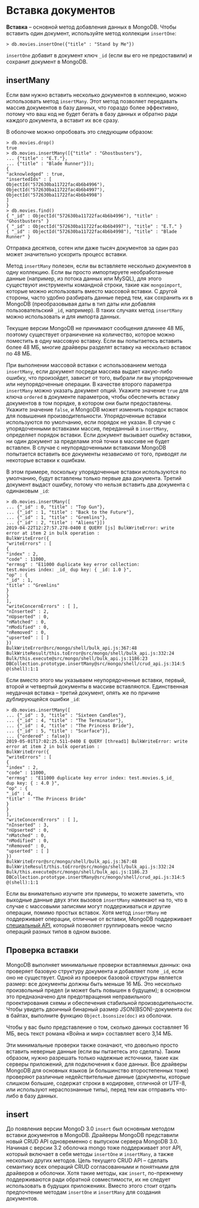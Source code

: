 # Вставка документов

**Вставка** – основной метод добавления данных в MongoDB. Чтобы вставить
один документ, используйте метод коллекции `insertOne`:

```
> db.movies.insertOne({"title" : "Stand by Me"})
```

`insertOne` добавит в документ ключ `_id` (если вы его не предоставили) и
сохранит документ в MongoDB.

## insertMany

Если вам нужно вставить несколько документов в коллекцию, можно использовать метод `insertMany`. Этот метод позволяет передавать массив документов в базу данных, что гораздо более эффективно, потому что ваш код не будет бегать в базу данных и обратно ради каждого документа, а вставит их все сразу.

В оболочке можно опробовать это следующим образом:

```
> db.movies.drop()
true
> db.movies.insertMany([{"title" : "Ghostbusters"},
... {"title" : "E.T."},
... {"title" : "Blade Runner"}]);
{
"acknowledged" : true,
"insertedIds" : [
ObjectId("572630ba11722fac4b6b4996"),
ObjectId("572630ba11722fac4b6b4997"),
ObjectId("572630ba11722fac4b6b4998")
]
}
> db.movies.find()
{ "_id" : ObjectId("572630ba11722fac4b6b4996"), "title" : "Ghostbusters" }
{ "_id" : ObjectId("572630ba11722fac4b6b4997"), "title" : "E.T." }
{ "_id" : ObjectId("572630ba11722fac4b6b4998"), "title" : "Blade Runner" }
```

Отправка десятков, сотен или даже тысяч документов за один раз может значительно ускорить процесс вставки.

Метод `insertMany` полезен, если вы вставляете несколько документов в одну коллекцию. Если вы просто импортируете необработанные данные (например, из потока данных или MySQL), для этого существуют инструменты командной строки, такие как `mongoimport`, которые можно использовать вместо массовой вставки. С другой стороны, часто удобно разбирать данные перед тем, как сохранить их в MongoDB (преобразовывая даты в тип даты или добавляя пользовательский `_id`, например). В таких случаях метод `insertMany` можно использовать и для импорта данных.

Текущие версии MongoDB не принимают сообщения длиннее 48 МБ, поэтому существует ограничение на количество, которое можно поместить в одну массовую вставку. Если вы попытаетесь вставить более 48 МБ, многие драйверы разделят вставку на несколько вставок по 48 МБ.

При выполнении массовой вставки с использованием метода `insertMany`, если документ посреди массива выдает какую-либо ошибку, что произойдет, зависит от того, выбрали ли вы упорядоченные или неупорядоченные операции. В качестве второго параметра `insertMany` можно указать документ опций. Укажите значение `true` для ключа `ordered` в документе параметров, чтобы обеспечить вставку документов в том порядке, в котором они были предоставлены. Укажите значение `false`, и MongoDB может изменить порядок вставок для повышения производительности. Упорядоченные вставки используются по умолчанию, если порядок не указан. В случае с упорядоченными вставками массив, переданный в `insertMany`, определяет порядок вставки. Если документ вызывает ошибку вставки, ни один документ за пределами этой точки в массиве не будет вставлен. В случае с неупорядоченными вставками MongoDB попытается вставить все документы независимо от того, приводят ли некоторые вставки к ошибкам.

В этом примере, поскольку упорядоченные вставки используются по умолчанию, будут вставлены только первые два документа. Третий документ выдаст ошибку, потому что нельзя вставить два документа с одинаковым `_id`:

```
> db.movies.insertMany([
... {"_id" : 0, "title" : "Top Gun"},
... {"_id" : 1, "title" : "Back to the Future"},
... {"_id" : 1, "title" : "Gremlins"},
... {"_id" : 2, "title" : "Aliens"}])
2019-04-22T12:27:57.278-0400 E QUERY [js] BulkWriteError: write
error at item 2 in bulk operation :
BulkWriteError({
"writeErrors" : [
{
"index" : 2,
"code" : 11000,
"errmsg" : "E11000 duplicate key error collection:
test.movies index: _id_ dup key: { _id: 1.0 }",
"op" : {
"_id" : 1,
"title" : "Gremlins"
}
}
],
"writeConcernErrors" : [ ],
"nInserted" : 2,
"nUpserted" : 0,
"nMatched" : 0,
"nModified" : 0,
"nRemoved" : 0,
"upserted" : [ ]
})
BulkWriteError@src/mongo/shell/bulk_api.js:367:48
BulkWriteResult/this.toError@src/mongo/shell/bulk_api.js:332:24
Bulk/this.execute@src/mongo/shell/bulk_api.js:1186:23
DBCollection.prototype.insertMany@src/mongo/shell/crud_api.js:314:5
@(shell):1:1
```

Если вместо этого мы указываем неупорядоченные вставки, первый, второй и четвертый документы в массиве вставляются. Единственная неудачная вставка – третий документ, опять же по причине дублирующейся ошибки `_id`:

```
> db.movies.insertMany([
... {"_id" : 3, "title" : "Sixteen Candles"},
... {"_id" : 4, "title" : "The Terminator"},
... {"_id" : 4, "title" : "The Princess Bride"},
... {"_id" : 5, "title" : "Scarface"}],
... {"ordered" : false})
2019-05-01T17:02:25.511-0400 E QUERY [thread1] BulkWriteError: write
error at item 2 in bulk operation :
BulkWriteError({
"writeErrors" : [
{
"index" : 2,
"code" : 11000,
"errmsg" : "E11000 duplicate key error index: test.movies.$_id_
dup key: { : 4.0 }",
"op" : {
"_id" : 4,
"title" : "The Princess Bride"
}
}
],
"writeConcernErrors" : [ ],
"nInserted" : 3,
"nUpserted" : 0,
"nMatched" : 0,
"nModified" : 0,
"nRemoved" : 0,
"upserted" : [ ]
})
BulkWriteError@src/mongo/shell/bulk_api.js:367:48
BulkWriteResult/this.toError@src/mongo/shell/bulk_api.js:332:24
Bulk/this.execute@src/mongo/shell/bulk_api.js:1186.23
DBCollection.prototype.insertMany@src/mongo/shell/crud_api.js:314:5
@(shell):1:1
```

Если вы внимательно изучите эти примеры, то можете заметить, что выходные данные двух этих вызовов `insertMany` намекают на то, что в случае с массовыми записями могут поддерживаться и другие операции, помимо простых вставок. Хотя метод `insertMany` не поддерживает операции, отличные от вставки, MongoDB поддерживает [специальный API](https://docs.mongodb.com/manual/core/bulk-write-operations/), который позволяет группировать некое число операций разных типов в одном вызове.

## Проверка вставки

MongoDB выполняет минимальные проверки вставляемых данных: она проверяет базовую структуру документа и добавляет поле `_id`, если оно не существует. Одной из проверок базовой структуры является размер: все документы должны быть меньше 16 МБ. Это несколько произвольный предел (и может быть повышен в будущем); в основном это предназначено для предотвращения неправильного проектирования схемы и обеспечения стабильной производительности. Чтобы увидеть двоичный бинарный размер JSON(BSON)-документа `doc` в байтах, выполните функцию `Object.bsonsize(doc)` из оболочки.

Чтобы у вас было представление о том, сколько данных составляет 16 МБ, весь текст романа «Война и мир» составляет всего 3,14 МБ.

Эти минимальные проверки также означают, что довольно просто вставить неверные данные (если вы пытаетесь это сделать). Таким образом, нужно разрешать только надежные источники, такие как серверы приложений, для подключения к базе данных. Все драйверы MongoDB для основных языков (и большинство второстепенных тоже) проверяют различные недействительные данные (документы, которые слишком большие, содержат строки в кодировке, отличной от UTF-8, или используют нераспознанные типы), перед тем как отправить что-либо в базу данных.

## insert

До появления версии MongoD 3.0 `insert` был основным методом вставки документов в MongoDB. Драйверы MongoDB представили новый CRUD API одновременно с выпуском сервера MongoDB 3.0. Начиная с версии 3.2 оболочка mongo тоже поддерживает этот API, который включает в себя методы `insertOne` и `insertMany`, а также несколько других методов. Цель текущего CRUD API – сделать семантику всех операций CRUD согласованными и понятными для драйверов и оболочки. Хотя такие методы, как `insert`, по-прежнему поддерживаются ради обратной совместимости, их не следует использовать в будущих приложениях. Вместо этого стоит отдать предпочтение методам `insertOne` и `insertMany` для создания документов.
